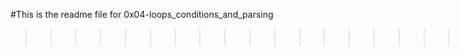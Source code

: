 #This is the readme file for 0x04-loops_conditions_and_parsing
>>>>>>>>>>>>>>>>>>>>>>>>>        <<<<<<<<<<<<<<<<<<<<<<<<<<<<
